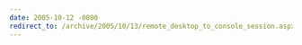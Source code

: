 ```yaml
---
date: 2005-10-12 -0800
redirect_to: /archive/2005/10/13/remote_desktop_to_console_session.aspx/
---
```

